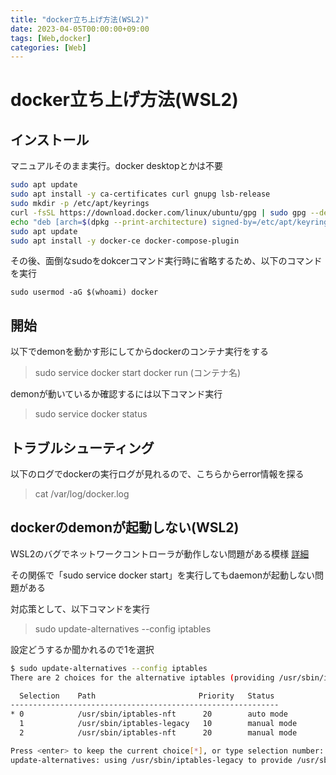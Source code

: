 ```yaml
---
title: "docker立ち上げ方法(WSL2)"
date: 2023-04-05T00:00:00+09:00
tags: [Web,docker]
categories: [Web]
---
```

# docker立ち上げ方法(WSL2)

## インストール

マニュアルそのまま実行。docker desktopとかは不要

``` bash
sudo apt update
sudo apt install -y ca-certificates curl gnupg lsb-release
sudo mkdir -p /etc/apt/keyrings
curl -fsSL https://download.docker.com/linux/ubuntu/gpg | sudo gpg --dearmor -o /etc/apt/keyrings/docker.gpg
echo "deb [arch=$(dpkg --print-architecture) signed-by=/etc/apt/keyrings/docker.gpg] https://download.docker.com/linux/ubuntu $(lsb_release -cs) stable" | sudo tee /etc/apt/sources.list.d/docker.list
sudo apt update
sudo apt install -y docker-ce docker-compose-plugin
```

その後、面倒なsudoをdokcerコマンド実行時に省略するため、以下のコマンドを実行
```
sudo usermod -aG $(whoami) docker 
```

## 開始

以下でdemonを動かす形にしてからdockerのコンテナ実行をする
> sudo service docker start
> docker run (コンテナ名)

demonが動いているか確認するには以下コマンド実行
> sudo service docker status

## トラブルシューティング

以下のログでdockerの実行ログが見れるので、こちらからerror情報を探る
>  cat /var/log/docker.log

## dockerのdemonが起動しない(WSL2)

WSL2のバグでネットワークコントローラが動作しない問題がある模様
[詳細](https://blog.ecbeing.tech/entry/2021/09/07/150000)

その関係で「sudo service docker start」を実行してもdaemonが起動しない問題がある

対応策として、以下コマンドを実行
> sudo update-alternatives --config iptables

設定どうするか聞かれるので1を選択

``` bash
$ sudo update-alternatives --config iptables
There are 2 choices for the alternative iptables (providing /usr/sbin/iptables).

  Selection    Path                       Priority   Status
------------------------------------------------------------
* 0            /usr/sbin/iptables-nft      20        auto mode
  1            /usr/sbin/iptables-legacy   10        manual mode
  2            /usr/sbin/iptables-nft      20        manual mode

Press <enter> to keep the current choice[*], or type selection number: 1
update-alternatives: using /usr/sbin/iptables-legacy to provide /usr/sbin/iptables (iptables) in manual mode
```